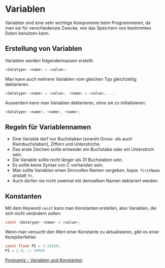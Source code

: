 # Variablen

<show-structure depth="2" />

Variablen sind eine sehr wichtige Komponente beim Programmieren, da man sie für verschiedenste Zwecke, wie das Speichern von bestimmten Daten benutzen kann.

## Erstellung von Variablen

Variablen werden folgendermassen erstellt:

```C
<datatype> <name> = <value>;
```

Man kann auch mehrere Variablen vom gleichen Typ gleichzeitig deklarieren.

```C
<datatype> <name> = <value>, <name> = <value>, ...
```

Ausserdem kann man Variablen deklarieren, ohne sie zu initialisieren:
```C
<datatype> <name>, <name>, <name>;
```

## Regeln für Variablennamen

- Eine Variable darf nur Buchstaben (sowohl Gross- als auch Kleinbuchstaben), Ziffern und Unterstriche.
- Das erste Zeichen sollte entweder ein Buchstabe oder ein Unterstrich sein. 
- Die Variable sollte nicht länger als 31 Buchstaben sein.
- Es sollte keine Syntax von C vorhanden sein. 
- Man sollte Variablen einen Sinnvollen Namen vergeben, bspw. `firstName` anstatt `fn`.
- Auch dürfen sie nicht zweimal mit demselben Namen deklariert werden.

## Konstanten

Mit dem Keyword `const` kann man Konstanten erstellen, also Variablen, die sich nicht verändern sollen:

```C
const <datatype> <name> = <value>;
```

Wenn man versucht den Wert einer Konstante zu aktualisieren, gibt es einer Kompilierfehler.

```C
const float PI = 3.14159;
PI = 2.9; // ERROR
```

<seealso>
    <category ref="weitere">
        <a href="https://www.programiz.com/c-programming/c-variables-constants">Programiz - Variablen und Konstanten</a>
    </category>
</seealso>